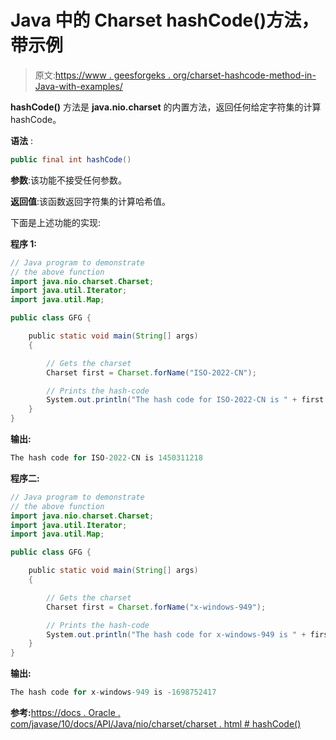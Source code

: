 # Java 中的 Charset hashCode()方法，带示例

> 原文:[https://www . geesforgeks . org/charset-hashcode-method-in-Java-with-examples/](https://www.geeksforgeeks.org/charset-hashcode-method-in-java-with-examples/)

**hashCode()** 方法是 **java.nio.charset** 的内置方法，返回任何给定字符集的计算 hashCode。

**语法** :

```java
public final int hashCode()
```

**参数**:该功能不接受任何参数。

**返回值**:该函数返回字符集的计算哈希值。

下面是上述功能的实现:

**程序 1:**

```java
// Java program to demonstrate
// the above function
import java.nio.charset.Charset;
import java.util.Iterator;
import java.util.Map;

public class GFG {

    public static void main(String[] args)
    {

        // Gets the charset
        Charset first = Charset.forName("ISO-2022-CN");

        // Prints the hash-code
        System.out.println("The hash code for ISO-2022-CN is " + first.hashCode());
    }
}
```

**输出:**

```java
The hash code for ISO-2022-CN is 1450311218

```

**程序二:**

```java
// Java program to demonstrate
// the above function
import java.nio.charset.Charset;
import java.util.Iterator;
import java.util.Map;

public class GFG {

    public static void main(String[] args)
    {

        // Gets the charset
        Charset first = Charset.forName("x-windows-949");

        // Prints the hash-code
        System.out.println("The hash code for x-windows-949 is " + first.hashCode());
    }
}
```

**输出:**

```java
The hash code for x-windows-949 is -1698752417

```

**参考:**[https://docs . Oracle . com/javase/10/docs/API/Java/nio/charset/charset . html # hashCode()](https://docs.oracle.com/javase/10/docs/api/java/nio/charset/Charset.html#hashCode())